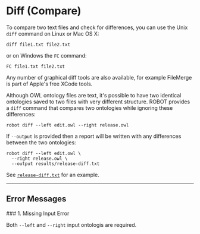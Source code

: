 # Diff (Compare)

To compare two text files and check for differences, you can use the Unix `diff` command on Linux or Mac OS X:

    diff file1.txt file2.txt

or on Windows the `FC` command:

    FC file1.txt file2.txt

Any number of graphical diff tools are also available, for example FileMerge is part of Apple's free XCode tools.

Although OWL ontology files are text, it's possible to have two identical ontologies saved to two files with very different structure. ROBOT provides a `diff` command that compares two ontologies while ignoring these differences:

    robot diff --left edit.owl --right release.owl

If `--output` is provided then a report will be written with any differences between the two ontologies:

    robot diff --left edit.owl \
      --right release.owl \
      --output results/release-diff.txt

See <a href="/examples/release-diff.txt" target="_blank">`release-diff.txt`</a> for an example.

---

## Error Messages

<a name="error-1"/>
### 1. Missing Input Error

Both `--left` and `--right` input ontologis are required.
